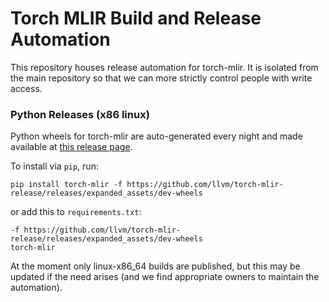 # Torch MLIR Build and Release Automation

This repository houses release automation for torch-mlir. It is isolated from the main repository
so that we can more strictly control people with write access.

### Python Releases (x86 linux)
Python wheels for torch-mlir are auto-generated every night and made available at [this release page](https://github.com/llvm/torch-mlir-release/releases/tag/dev-wheels).

To install via `pip`, run:

```shell
pip install torch-mlir -f https://github.com/llvm/torch-mlir-release/releases/expanded_assets/dev-wheels
```

or add this to `requirements.txt`:
```
-f https://github.com/llvm/torch-mlir-release/releases/expanded_assets/dev-wheels
torch-mlir
```

At the moment only linux-x86_64 builds are published, but this may be updated if the need arises (and we find appropriate owners to maintain the automation).
